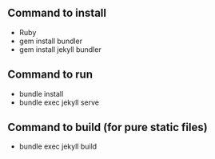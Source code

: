 ## Command to install

- Ruby
- gem install bundler
- gem install jekyll bundler

## Command to run

- bundle install
- bundle exec jekyll serve

## Command to build (for pure static files)

- bundle exec jekyll build

